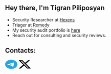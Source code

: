 ## Hey there, I'm Tigran Piliposyan


- Security Researcher at [Hexens](https://hexens.io/)
- Triager at [Remedy](https://r.xyz/)
- My security audit portfolio is [here](https://github.com/tpiliposian/audits/tree/main)
- Reach out for consulting and security reviews.

<h2 align="left">Contacts:</h2>
<p align="left">
  <a href="https://t.me/tpiliposian" target="_blank"><img src="https://github.com/tpiliposian/logo/blob/main/telegram-color.svg" alt="Telegram" height="30" width="40" /></a>
  <a href="https://twitter.com/tpiliposian" target="_blank"><img src="https://github.com/tpiliposian/logo/blob/main/x-color.svg" alt="Twitter" height="30" width="40" /></a>
  </a>
</p>

